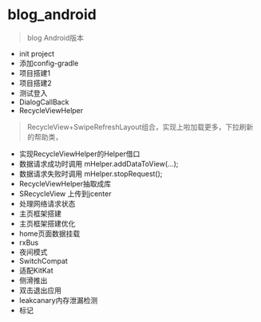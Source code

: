 # blog_android
> blog Android版本

- init project
- 添加config-gradle
- 项目搭建1
- 项目搭建2
- 测试登入
- DialogCallBack
- RecycleViewHelper

> RecycleView+SwipeRefreshLayout组合，实现上啦加载更多，下拉刷新的帮助类，

- 实现RecycleViewHelper的Helper借口
- 数据请求成功时调用 mHelper.addDataToView(...);
- 数据请求失败时调用 mHelper.stopRequest();
- RecycleViewHelper抽取成库
- SRecycleView 上传到jcenter
- 处理网络请求状态
- 主页框架搭建
- 主页框架搭建优化
- home页面数据挂载
- rxBus
- 夜间模式
- SwitchCompat
- 适配KitKat
- 侧滑推出
- 双击退出应用
- leakcanary内存泄漏检测
- 标记